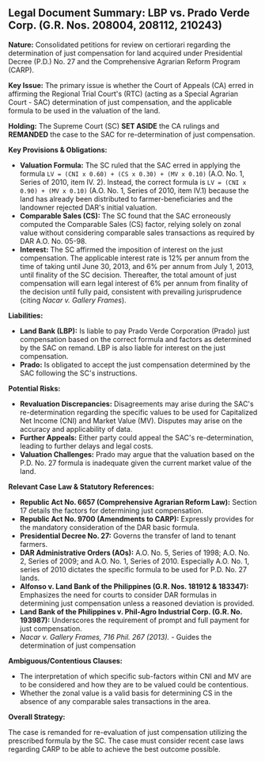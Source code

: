 ## Legal Document Summary: LBP vs. Prado Verde Corp. (G.R. Nos. 208004, 208112, 210243)

**Nature:** Consolidated petitions for review on certiorari regarding the determination of just compensation for land acquired under Presidential Decree (P.D.) No. 27 and the Comprehensive Agrarian Reform Program (CARP).

**Key Issue:** The primary issue is whether the Court of Appeals (CA) erred in affirming the Regional Trial Court's (RTC) (acting as a Special Agrarian Court - SAC) determination of just compensation, and the applicable formula to be used in the valuation of the land.

**Holding:** The Supreme Court (SC) **SET ASIDE** the CA rulings and **REMANDED** the case to the SAC for re-determination of just compensation.

**Key Provisions & Obligations:**

*   **Valuation Formula:** The SC ruled that the SAC erred in applying the formula  `LV = (CNI x 0.60) + (CS x 0.30) + (MV x 0.10)` (A.O. No. 1, Series of 2010, item IV. 2). Instead, the correct formula is `LV = (CNI x 0.90) + (MV x 0.10)` (A.O. No. 1, Series of 2010, item IV.1) because the land has already been distributed to farmer-beneficiaries and the landowner rejected DAR's initial valuation.
*   **Comparable Sales (CS):** The SC found that the SAC erroneously computed the Comparable Sales (CS) factor, relying solely on zonal value without considering comparable sales transactions as required by DAR A.O. No. 05-98.
*   **Interest:** The SC affirmed the imposition of interest on the just compensation. The applicable interest rate is 12% per annum from the time of taking until June 30, 2013, and 6% per annum from July 1, 2013, until finality of the SC decision. Thereafter, the total amount of just compensation will earn legal interest of 6% per annum from finality of the decision until fully paid, consistent with prevailing jurisprudence (citing *Nacar v. Gallery Frames*).

**Liabilities:**

*   **Land Bank (LBP):** Is liable to pay Prado Verde Corporation (Prado) just compensation based on the correct formula and factors as determined by the SAC on remand. LBP is also liable for interest on the just compensation.
*   **Prado:** Is obligated to accept the just compensation determined by the SAC following the SC's instructions.

**Potential Risks:**

*   **Revaluation Discrepancies:** Disagreements may arise during the SAC's re-determination regarding the specific values to be used for Capitalized Net Income (CNI) and Market Value (MV). Disputes may arise on the accuracy and applicability of data.
*   **Further Appeals:** Either party could appeal the SAC's re-determination, leading to further delays and legal costs.
*   **Valuation Challenges:** Prado may argue that the valuation based on the P.D. No. 27 formula is inadequate given the current market value of the land.

**Relevant Case Law & Statutory References:**

*   **Republic Act No. 6657 (Comprehensive Agrarian Reform Law):**  Section 17 details the factors for determining just compensation.
*   **Republic Act No. 9700 (Amendments to CARP):** Expressly provides for the mandatory consideration of the DAR basic formula.
*   **Presidential Decree No. 27:** Governs the transfer of land to tenant farmers.
*   **DAR Administrative Orders (AOs):** A.O. No. 5, Series of 1998; A.O. No. 2, Series of 2009; and A.O. No. 1, Series of 2010.  Especially A.O. No. 1, series of 2010 dictates the specific formula to be used for P.D. No. 27 lands.
*   **Alfonso v. Land Bank of the Philippines (G.R. Nos. 181912 & 183347):** Emphasizes the need for courts to consider DAR formulas in determining just compensation unless a reasoned deviation is provided.
*   **Land Bank of the Philippines v. Phil-Agro Industrial Corp. (G.R. No. 193987):** Underscores the requirement of prompt and full payment for just compensation.
*    *Nacar v. Gallery Frames, 716 Phil. 267 (2013).* - Guides the determination of just compensation

**Ambiguous/Contentious Clauses:**

*   The interpretation of which specific sub-factors within CNI and MV are to be considered and how they are to be valued could be contentious.
*   Whether the zonal value is a valid basis for determining CS in the absence of any comparable sales transactions in the area.

**Overall Strategy:**

The case is remanded for re-evaluation of just compensation utilizing the prescribed formula by the SC. The case must consider recent case laws regarding CARP to be able to achieve the best outcome possible.
